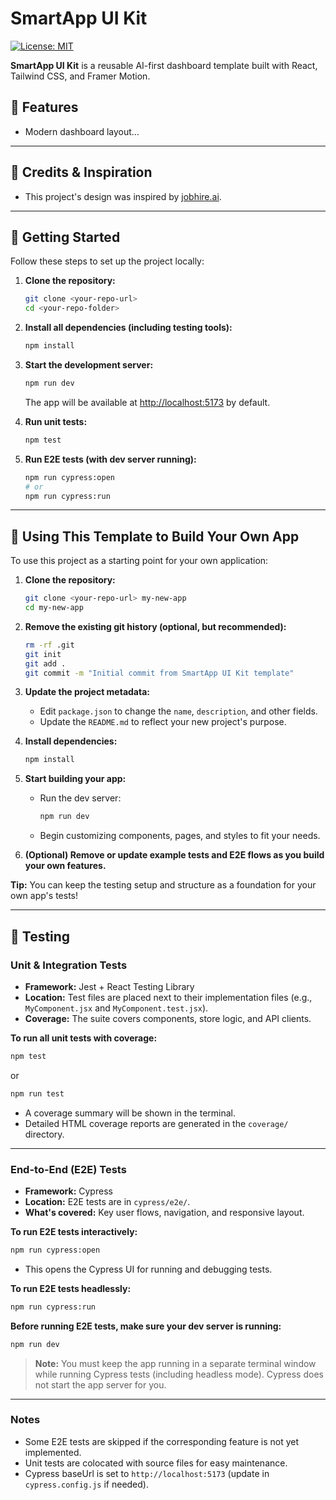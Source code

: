 # SmartApp UI Kit

[![License: MIT](https://img.shields.io/badge/License-MIT-yellow.svg)](LICENSE)

**SmartApp UI Kit** is a reusable AI-first dashboard template built with React, Tailwind CSS, and Framer Motion.

## 🚀 Features
- Modern dashboard layout…

---

## 🙏 Credits & Inspiration

- This project's design was inspired by [jobhire.ai](https://jobhire.ai).

---

## 🏁 Getting Started

Follow these steps to set up the project locally:

1. **Clone the repository:**
   ```bash
   git clone <your-repo-url>
   cd <your-repo-folder>
   ```

2. **Install all dependencies (including testing tools):**
   ```bash
   npm install
   ```

3. **Start the development server:**
   ```bash
   npm run dev
   ```
   The app will be available at [http://localhost:5173](http://localhost:5173) by default.

4. **Run unit tests:**
   ```bash
   npm test
   ```

5. **Run E2E tests (with dev server running):**
   ```bash
   npm run cypress:open
   # or
   npm run cypress:run
   ```

---

## 🚀 Using This Template to Build Your Own App

To use this project as a starting point for your own application:

1. **Clone the repository:**
   ```bash
   git clone <your-repo-url> my-new-app
   cd my-new-app
   ```

2. **Remove the existing git history (optional, but recommended):**
   ```bash
   rm -rf .git
   git init
   git add .
   git commit -m "Initial commit from SmartApp UI Kit template"
   ```

3. **Update the project metadata:**
   - Edit `package.json` to change the `name`, `description`, and other fields.
   - Update the `README.md` to reflect your new project's purpose.

4. **Install dependencies:**
   ```bash
   npm install
   ```

5. **Start building your app:**
   - Run the dev server:
     ```bash
     npm run dev
     ```
   - Begin customizing components, pages, and styles to fit your needs.

6. **(Optional) Remove or update example tests and E2E flows as you build your own features.**

**Tip:**
You can keep the testing setup and structure as a foundation for your own app's tests!

---

## 🧪 Testing

### Unit & Integration Tests

- **Framework:** Jest + React Testing Library
- **Location:** Test files are placed next to their implementation files (e.g., `MyComponent.jsx` and `MyComponent.test.jsx`).
- **Coverage:** The suite covers components, store logic, and API clients.

**To run all unit tests with coverage:**
```bash
npm test
```
or
```bash
npm run test
```
- A coverage summary will be shown in the terminal.
- Detailed HTML coverage reports are generated in the `coverage/` directory.

---

### End-to-End (E2E) Tests

- **Framework:** Cypress
- **Location:** E2E tests are in `cypress/e2e/`.
- **What's covered:** Key user flows, navigation, and responsive layout.

**To run E2E tests interactively:**
```bash
npm run cypress:open
```
- This opens the Cypress UI for running and debugging tests.

**To run E2E tests headlessly:**
```bash
npm run cypress:run
```

**Before running E2E tests, make sure your dev server is running:**
```bash
npm run dev
```
> **Note:** You must keep the app running in a separate terminal window while running Cypress tests (including headless mode). Cypress does not start the app server for you.

---

### Notes

- Some E2E tests are skipped if the corresponding feature is not yet implemented.
- Unit tests are colocated with source files for easy maintenance.
- Cypress baseUrl is set to `http://localhost:5173` (update in `cypress.config.js` if needed).
